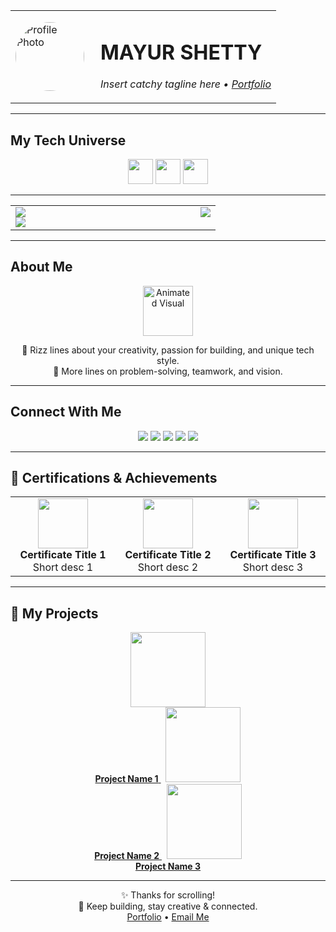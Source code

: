 <!-- PROFILE HEADER -->
<table>
  <tr>
    <td width="120">
      <img src="YOUR_PROFILE_PHOTO_URL" alt="Profile Photo" width="110" style="border-radius:50%">
    </td>
    <td>
      <h1>MAYUR SHETTY</h1>
      <p><em>Insert catchy tagline here • <a href="YOUR_PORTFOLIO_LINK">Portfolio</a></em></p>
    </td>
  </tr>
</table>

---

<!-- MY TECH UNIVERSE -->
## My Tech Universe

<p align="center">
  <!-- Use icons from https://simpleicons.org/ or shields.io badges -->
  <img src="URL_TO_ICON1" width="40" />
  <img src="URL_TO_ICON2" width="40" />
  <img src="URL_TO_ICON3" width="40" />
  <!-- Add as many as required -->
  <!-- Example: <img src="https://cdn.jsdelivr.net/gh/devicons/devicon/icons/html5/html5-original.svg" width="40"/> -->
</p>

---

<!-- PROFILES AND GITHUB STATS -->
<table>
  <tr>
    <!-- Leetcode & Codechef Buttons -->
    <td valign="top" width="280">
      <a href="LEETCODE_PROFILE_LINK">
        <img src="https://img.shields.io/badge/LeetCode-FFA116?style=for-the-badge&logo=leetcode&logoColor=white"/>
      </a><br>
      <a href="CODECHEF_PROFILE_LINK">
        <img src="https://img.shields.io/badge/CodeChef-5B4638?style=for-the-badge&logo=codechef&logoColor=white"/>
      </a>
    </td>
    <!-- GitHub Stats -->
    <td valign="top">
      <img src="https://github-readme-stats.vercel.app/api?username=YOUR_GITHUB_USERNAME&show_icons=true&hide_title=true&theme=radical"/>
    </td>
  </tr>
</table>

---

<!-- RIZZ FILLED LINES / ANIMATION -->
## About Me

<div align="center">
  <!-- GIF or SVG animation goes here -->
  <img src="YOUR_ANIMATION_URL" alt="Animated Visual" height="80"/>
  <br>
  <p>
    🚀 Rizz lines about your creativity, passion for building, and unique tech style.<br>
    🎨 More lines on problem-solving, teamwork, and vision.
  </p>
</div>

---

<!-- CONNECT WITH ME -->
## Connect With Me

<p align="center">
  <a href="LINKEDIN_LINK"><img src="https://img.shields.io/badge/LinkedIn-blue?style=for-the-badge&logo=linkedin&logoColor=white"/></a>
  <a href="INSTAGRAM_LINK"><img src="https://img.shields.io/badge/Instagram-purple?style=for-the-badge&logo=instagram&logoColor=white"/></a>
  <a href="MAILTO_LINK"><img src="https://img.shields.io/badge/Gmail-red?style=for-the-badge&logo=gmail&logoColor=white"/></a>
  <a href="X_LINK"><img src="https://img.shields.io/badge/X-black?style=for-the-badge&logo=x&logoColor=white"/></a>
  <a href="AGENTAI_LINK"><img src="https://img.shields.io/badge/Agent.AI-green?style=for-the-badge"/></a>
</p>

---

<!-- CERTIFICATIONS AND ACHIEVEMENTS -->
## 🏅 Certifications & Achievements

<table>
  <tr>
    <td align="center" width="200">
      <img src="CERT_IMG1_URL" width="80"/><br/>
      <b>Certificate Title 1</b><br/>
      <span>Short desc 1</span>
    </td>
    <td align="center" width="200">
      <img src="CERT_IMG2_URL" width="80"/><br/>
      <b>Certificate Title 2</b><br/>
      <span>Short desc 2</span>
    </td>
    <td align="center" width="200">
      <img src="CERT_IMG3_URL" width="80"/><br/>
      <b>Certificate Title 3</b><br/>
      <span>Short desc 3</span>
    </td>
    <!-- Add more as needed -->
  </tr>
</table>

---

<!-- MAIN PROJECTS SECTION -->
## 🚀 My Projects

<div align="center">

<a href="PROJECT1_LINK">
  <img src="PROJECT1_IMG_URL" width="120px"><br>
  <b>Project Name 1</b>
</a> &nbsp;
<a href="PROJECT2_LINK">
  <img src="PROJECT2_IMG_URL" width="120px"><br>
  <b>Project Name 2</b>
</a> &nbsp;
<a href="PROJECT3_LINK">
  <img src="PROJECT3_IMG_URL" width="120px"><br>
  <b>Project Name 3</b>
</a>

<!-- Add more cards, new rows as needed -->

</div>

---

<!-- CLOSING LINES -->
<div align="center">

✨ Thanks for scrolling! <br>
🦄 Keep building, stay creative & connected.<br>
<a href="YOUR_PORTFOLIO_LINK">Portfolio</a> • <a href="mailto:YOUR_EMAIL@example.com">Email Me</a>

</div>